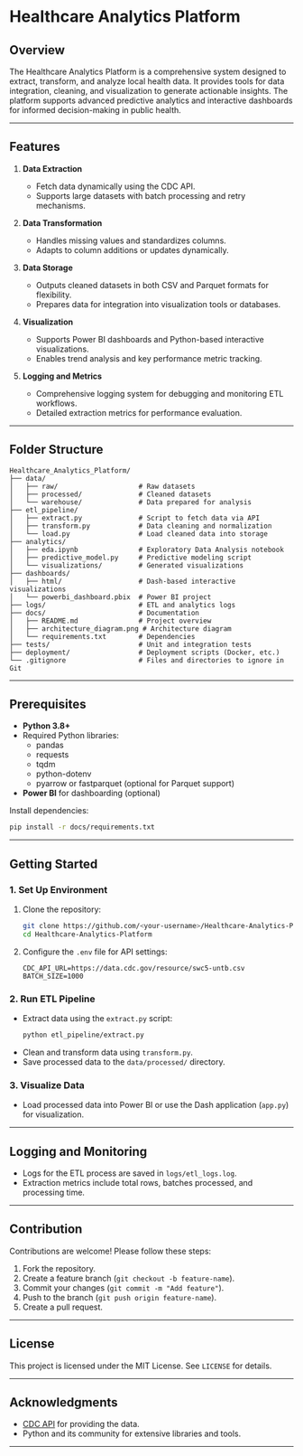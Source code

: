 # Healthcare Analytics Platform

## Overview
The Healthcare Analytics Platform is a comprehensive system designed to extract, transform, and analyze local health data. It provides tools for data integration, cleaning, and visualization to generate actionable insights. The platform supports advanced predictive analytics and interactive dashboards for informed decision-making in public health.

---

## Features
1. **Data Extraction**
   - Fetch data dynamically using the CDC API.
   - Supports large datasets with batch processing and retry mechanisms.

2. **Data Transformation**
   - Handles missing values and standardizes columns.
   - Adapts to column additions or updates dynamically.

3. **Data Storage**
   - Outputs cleaned datasets in both CSV and Parquet formats for flexibility.
   - Prepares data for integration into visualization tools or databases.

4. **Visualization**
   - Supports Power BI dashboards and Python-based interactive visualizations.
   - Enables trend analysis and key performance metric tracking.

5. **Logging and Metrics**
   - Comprehensive logging system for debugging and monitoring ETL workflows.
   - Detailed extraction metrics for performance evaluation.

---

## Folder Structure
```
Healthcare_Analytics_Platform/
├── data/
│   ├── raw/                    # Raw datasets
│   ├── processed/              # Cleaned datasets
│   └── warehouse/              # Data prepared for analysis
├── etl_pipeline/
│   ├── extract.py              # Script to fetch data via API
│   ├── transform.py            # Data cleaning and normalization
│   └── load.py                 # Load cleaned data into storage
├── analytics/
│   ├── eda.ipynb               # Exploratory Data Analysis notebook
│   ├── predictive_model.py     # Predictive modeling script
│   └── visualizations/         # Generated visualizations
├── dashboards/
│   ├── html/                   # Dash-based interactive visualizations
│   └── powerbi_dashboard.pbix  # Power BI project
├── logs/                       # ETL and analytics logs
├── docs/                       # Documentation
│   ├── README.md               # Project overview
│   ├── architecture_diagram.png # Architecture diagram
│   └── requirements.txt        # Dependencies
├── tests/                      # Unit and integration tests
├── deployment/                 # Deployment scripts (Docker, etc.)
└── .gitignore                  # Files and directories to ignore in Git
```

---

## Prerequisites
- **Python 3.8+**
- Required Python libraries:
  - pandas
  - requests
  - tqdm
  - python-dotenv
  - pyarrow or fastparquet (optional for Parquet support)
- **Power BI** for dashboarding (optional)

Install dependencies:
```bash
pip install -r docs/requirements.txt
```

---

## Getting Started

### 1. Set Up Environment
1. Clone the repository:
   ```bash
   git clone https://github.com/<your-username>/Healthcare-Analytics-Platform.git
   cd Healthcare-Analytics-Platform
   ```

2. Configure the `.env` file for API settings:
   ```env
   CDC_API_URL=https://data.cdc.gov/resource/swc5-untb.csv
   BATCH_SIZE=1000
   ```

### 2. Run ETL Pipeline
- Extract data using the `extract.py` script:
  ```bash
  python etl_pipeline/extract.py
  ```
- Clean and transform data using `transform.py`.
- Save processed data to the `data/processed/` directory.

### 3. Visualize Data
- Load processed data into Power BI or use the Dash application (`app.py`) for visualization.

---

## Logging and Monitoring
- Logs for the ETL process are saved in `logs/etl_logs.log`.
- Extraction metrics include total rows, batches processed, and processing time.

---

## Contribution
Contributions are welcome! Please follow these steps:
1. Fork the repository.
2. Create a feature branch (`git checkout -b feature-name`).
3. Commit your changes (`git commit -m "Add feature"`).
4. Push to the branch (`git push origin feature-name`).
5. Create a pull request.

---

## License
This project is licensed under the MIT License. See `LICENSE` for details.

---

## Acknowledgments
- [CDC API](https://data.cdc.gov/resource/swc5-untb.csv) for providing the data.
- Python and its community for extensive libraries and tools.

---

